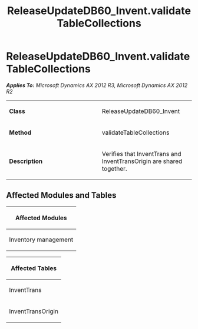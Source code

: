 ﻿---
title: ReleaseUpdateDB60_Invent.validateTableCollections
TOCTitle: ReleaseUpdateDB60_Invent.validateTableCollections
ms:assetid: 56ac5af7-8104-8728-1982-155de3fea46c
ms:mtpsurl: https://msdn.microsoft.com/en-us/library/JJ736191(v=AX.60)
ms:contentKeyID: 49708366
ms.date: 05/18/2015
mtps_version: v=AX.60
---

# ReleaseUpdateDB60\_Invent.validateTableCollections 


_**Applies To:** Microsoft Dynamics AX 2012 R3, Microsoft Dynamics AX 2012 R2_

<table>
<colgroup>
<col style="width: 50%" />
<col style="width: 50%" />
</colgroup>
<tbody>
<tr class="odd">
<td><p><strong>Class</strong></p></td>
<td><p>ReleaseUpdateDB60_Invent</p></td>
</tr>
<tr class="even">
<td><p><strong>Method</strong></p></td>
<td><p>validateTableCollections</p></td>
</tr>
<tr class="odd">
<td><p><strong>Description</strong></p></td>
<td><p>Verifies that InventTrans and InventTransOrigin are shared together.</p></td>
</tr>
</tbody>
</table>


## Affected Modules and Tables

<table>
<colgroup>
<col style="width: 100%" />
</colgroup>
<thead>
<tr class="header">
<th><p>Affected Modules</p></th>
</tr>
</thead>
<tbody>
<tr class="odd">
<td><p>Inventory management</p></td>
</tr>
</tbody>
</table>


<table>
<colgroup>
<col style="width: 100%" />
</colgroup>
<thead>
<tr class="header">
<th><p>Affected Tables</p></th>
</tr>
</thead>
<tbody>
<tr class="odd">
<td><p>InventTrans</p></td>
</tr>
<tr class="even">
<td><p>InventTransOrigin</p></td>
</tr>
</tbody>
</table>

  



